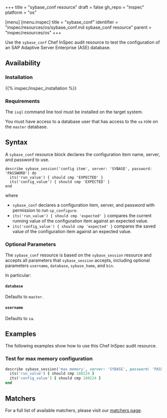 +++
title = "sybase_conf resource"
draft = false
gh_repo = "inspec"
platform = "os"

[menu]
  [menu.inspec]
    title = "sybase_conf"
    identifier = "inspec/resources/os/sybase_conf.md sybase_conf resource"
    parent = "inspec/resources/os"
+++

Use the `sybase_conf` Chef InSpec audit resource to test the configuration of an SAP Adaptive Server Enterprise (ASE) database.

## Availability

### Installation

{{% inspec/inspec_installation %}}

### Requirements

The `isql` command line tool must be installed on the target system.

You must have access to a database user that has access to the `sa` role on the `master` database.

## Syntax

A `sybase_conf` resource block declares the configuration item name, server, and password to use.

    describe sybase_session('config item', server: 'SYBASE', password: 'PASSWORD') do
      its('run_value') { should cmp 'EXPECTED' }
      its('config_value') { should cmp 'EXPECTED' }
    end

where

- `sybase_conf` declares a configuration item, server, and password with permission to run `sp_configure`.
- `its('run_value') { should cmp 'expected' }` compares the current running value of the configuration item against an expected value.
- `its('config_value') { should cmp 'expected' }` compares the saved value of the configuration item against an expected value.

### Optional Parameters

The `sybase_conf` resource is based on the `sybase_session` resource and accepts all parameters that `sybase_session` accepts, including optional parameters `username`, `database`, `sybase_home`, and `bin`.

In particular:

#### `database`

Defaults to `master`.

#### `username`

Defaults to `sa`.

## Examples

The following examples show how to use this Chef InSpec audit resource.

### Test for max memory configuration

```ruby
describe sybase_session('max memory', server: 'SYBASE', password: 'PASSWORD') do
  its('run_value') { should cmp 180224 }
  its('config_value') { should cmp 180224 }
end
```

## Matchers

For a full list of available matchers, please visit our [matchers page](/inspec/matchers/).
